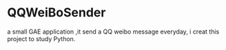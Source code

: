 QQWeiBoSender
=============

a small GAE application ,it send a QQ weibo message everyday, i creat this project to study Python.